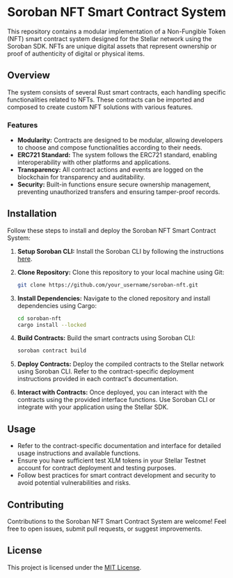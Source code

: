 # Soroban NFT Smart Contract System

This repository contains a modular implementation of a Non-Fungible Token (NFT) smart contract system designed for the Stellar network using the Soroban SDK. NFTs are unique digital assets that represent ownership or proof of authenticity of digital or physical items.

## Overview

The system consists of several Rust smart contracts, each handling specific functionalities related to NFTs. These contracts can be imported and composed to create custom NFT solutions with various features.

### Features

- **Modularity:** Contracts are designed to be modular, allowing developers to choose and compose functionalities according to their needs.
- **ERC721 Standard:** The system follows the ERC721 standard, enabling interoperability with other platforms and applications.
- **Transparency:** All contract actions and events are logged on the blockchain for transparency and auditability.
- **Security:** Built-in functions ensure secure ownership management, preventing unauthorized transfers and ensuring tamper-proof records.

## Installation

Follow these steps to install and deploy the Soroban NFT Smart Contract System:

1. **Setup Soroban CLI:** Install the Soroban CLI by following the instructions [here](https://soroban.stellar.org/docs/getting-started/setup).

2. **Clone Repository:** Clone this repository to your local machine using Git:
   ```bash
   git clone https://github.com/your_username/soroban-nft.git
   ```

3. **Install Dependencies:** Navigate to the cloned repository and install dependencies using Cargo:
   ```bash
   cd soroban-nft
   cargo install --locked
   ```

4. **Build Contracts:** Build the smart contracts using Soroban CLI:
   ```bash
   soroban contract build
   ```

5. **Deploy Contracts:** Deploy the compiled contracts to the Stellar network using Soroban CLI. Refer to the contract-specific deployment instructions provided in each contract's documentation.

6. **Interact with Contracts:** Once deployed, you can interact with the contracts using the provided interface functions. Use Soroban CLI or integrate with your application using the Stellar SDK.

## Usage

- Refer to the contract-specific documentation and interface for detailed usage instructions and available functions.
- Ensure you have sufficient test XLM tokens in your Stellar Testnet account for contract deployment and testing purposes.
- Follow best practices for smart contract development and security to avoid potential vulnerabilities and risks.

## Contributing

Contributions to the Soroban NFT Smart Contract System are welcome! Feel free to open issues, submit pull requests, or suggest improvements.

## License

This project is licensed under the [MIT License](LICENSE).
```

